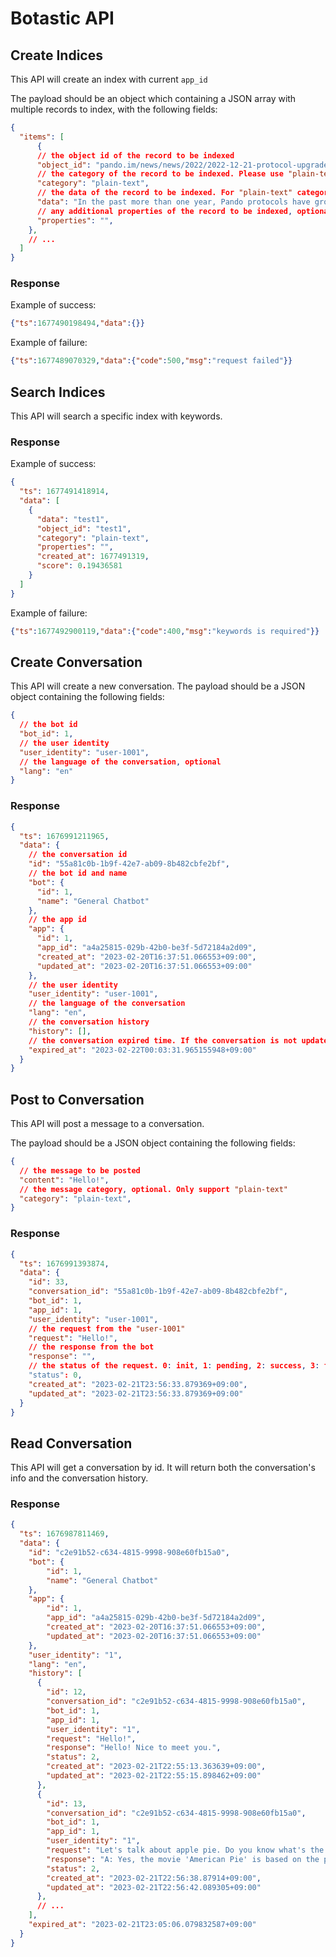 # Botastic API

<!--@include: ../../parts/botastic-api-params.md-->

## Create Indices

<APIEndpoint method="POST" url="/indices" />

This API will create an index with current `app_id`

The payload should be an object which containing a JSON array with multiple records to index, with the following fields:

```json
{
  "items": [
      {
      // the object id of the record to be indexed
      "object_id": "pando.im/news/news/2022/2022-12-21-protocol-upgrade-and-integration-plan",
      // the category of the record to be indexed. Please use "plain-text"
      "category": "plain-text",
      // the data of the record to be indexed. For "plain-text" category, this field should be the plain text of the record.
      "data": "In the past more than one year, Pando protocols have grown quickly and successfully. We are determined to keep the momentum going and hope to do even better with the support of our long-term users and new partners.",
      // any additional properties of the record to be indexed, optional
      "properties": "",
    },
    // ...
  ]
}
```

### Response

Example of success:

```json
{"ts":1677490198494,"data":{}}
```

Example of failure:

```json
{"ts":1677489070329,"data":{"code":500,"msg":"request failed"}}
```


## Search Indices

<APIEndpoint method="GET" url="/indices/search?keywords=:keywords&n=:n" />

This API will search a specific index with keywords.

<APIParams :params="searchIndexParams" />

### Response

Example of success:

```json
{
  "ts": 1677491418914,
  "data": [
    {
      "data": "test1",
      "object_id": "test1",
      "category": "plain-text",
      "properties": "",
      "created_at": 1677491319,
      "score": 0.19436581
    }
  ]
}
```

Example of failure:

```json
{"ts":1677492900119,"data":{"code":400,"msg":"keywords is required"}}
```


## Create Conversation

<APIEndpoint method="POST" url="/conversations" />

This API will create a new conversation. The payload should be a JSON object containing the following fields:

```json
{
  // the bot id
  "bot_id": 1,
  // the user identity
  "user_identity": "user-1001",
  // the language of the conversation, optional
  "lang": "en"
}
```

### Response

```json
{
  "ts": 1676991211965,
  "data": {
    // the conversation id
    "id": "55a81c0b-1b9f-42e7-ab09-8b482cbfe2bf",
    // the bot id and name
    "bot": {
      "id": 1,
      "name": "General Chatbot"
    },
    // the app id
    "app": {
      "id": 1,
      "app_id": "a4a25815-029b-42b0-be3f-5d72184a2d09",
      "created_at": "2023-02-20T16:37:51.066553+09:00",
      "updated_at": "2023-02-20T16:37:51.066553+09:00"
    },
    // the user identity
    "user_identity": "user-1001",
    // the language of the conversation
    "lang": "en",
    // the conversation history
    "history": [],
    // the conversation expired time. If the conversation is not updated before this time, it will be deleted.
    "expired_at": "2023-02-22T00:03:31.965155948+09:00"
  }
}
```

## Post to Conversation

<APIEndpoint method="POST" url="/conversations/:conversation_id" />

This API will post a message to a conversation. 

<APIParams :params="[conversationIDParam]" />

The payload should be a JSON object containing the following fields:

```json
{
  // the message to be posted
  "content": "Hello!",
  // the message category, optional. Only support "plain-text"
  "category": "plain-text",
}
```

### Response

```json
{
  "ts": 1676991393874,
  "data": {
    "id": 33,
    "conversation_id": "55a81c0b-1b9f-42e7-ab09-8b482cbfe2bf",
    "bot_id": 1,
    "app_id": 1,
    "user_identity": "user-1001",
    // the request from the "user-1001"
    "request": "Hello!",
    // the response from the bot
    "response": "",
    // the status of the request. 0: init, 1: pending, 2: success, 3: failed
    "status": 0,
    "created_at": "2023-02-21T23:56:33.879369+09:00",
    "updated_at": "2023-02-21T23:56:33.879369+09:00"
  }
}
```

## Read Conversation

<APIEndpoint method="GET" url="/conversations/:conversation_id" />

This API will get a conversation by id. It will return both the conversation's info and the conversation history. 

<APIParams :params="[conversationIDParam]" />

### Response

```json
{
  "ts": 1676987811469,
  "data": {
    "id": "c2e91b52-c634-4815-9998-908e60fb15a0",
    "bot": {
        "id": 1,
        "name": "General Chatbot"
    },
    "app": {
        "id": 1,
        "app_id": "a4a25815-029b-42b0-be3f-5d72184a2d09",
        "created_at": "2023-02-20T16:37:51.066553+09:00",
        "updated_at": "2023-02-20T16:37:51.066553+09:00"
    },
    "user_identity": "1",
    "lang": "en",
    "history": [
      {
        "id": 12,
        "conversation_id": "c2e91b52-c634-4815-9998-908e60fb15a0",
        "bot_id": 1,
        "app_id": 1,
        "user_identity": "1",
        "request": "Hello!",
        "response": "Hello! Nice to meet you.",
        "status": 2,
        "created_at": "2023-02-21T22:55:13.363639+09:00",
        "updated_at": "2023-02-21T22:55:15.898462+09:00"
      },
      {
        "id": 13,
        "conversation_id": "c2e91b52-c634-4815-9998-908e60fb15a0",
        "bot_id": 1,
        "app_id": 1,
        "user_identity": "1",
        "request": "Let's talk about apple pie. Do you know what's the relationship between apple pie and the movie 'American Pie'?",
        "response": "A: Yes, the movie 'American Pie' is based on the phrase \"as American as apple pie\", which is a reference to the typical American dessert.",
        "status": 2,
        "created_at": "2023-02-21T22:56:38.87914+09:00",
        "updated_at": "2023-02-21T22:56:42.089305+09:00"
      },
      // ...
    ],
    "expired_at": "2023-02-21T23:05:06.079832587+09:00"
  }
}
```
